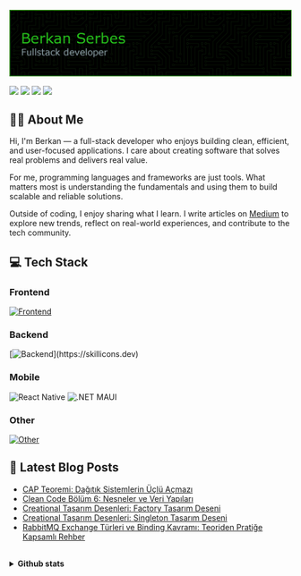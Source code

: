 ![Header](./github-header-image.png)

<p align="left"> 
    <a href="https://www.linkedin.com/in/berkanserbes" target="_blank" rel="noreferrer"><img src="https://img.shields.io/badge/linkedin-%230077B5.svg?&style=for-the-badge&logo=linkedin&logoColor=white"/></a>  
    <a href="http://www.medium.com/@berkanserbes" target="_blank" rel="noreferrer"><img src="https://img.shields.io/badge/Medium-12100E?style=for-the-badge&logo=medium&logoColor=white" /></a>
    <a href="https://leetcode.com/berkanserbes/" target="_blank" rel="noreferrer"><img src="https://img.shields.io/badge/LeetCode-000000?style=for-the-badge&logo=LeetCode&logoColor=#d16c06"/></a>
    <a href="mailto:berkanserbes3@gmail.com" target="_blank"><img src="https://img.shields.io/badge/Gmail-D14836?style=for-the-badge&logo=gmail&logoColor=white" /></a>
</p>

## :man_technologist: About Me
Hi, I'm Berkan — a full-stack developer who enjoys building clean, efficient, and user-focused applications. I care about creating software that solves real problems and delivers real value.

For me, programming languages and frameworks are just tools. What matters most is understanding the fundamentals and using them to build scalable and reliable solutions.

Outside of coding, I enjoy sharing what I learn. I write articles on [Medium](http://www.medium.com/@berkanserbes) to explore new trends, reflect on real-world experiences, and contribute to the tech community.

## :computer: Tech Stack
### Frontend 
[![Frontend](https://skillicons.dev/icons?i=html,css,bootstrap,tailwind,js,ts,react,next)](https://skillicons.dev)

### Backend 
[![Backend](https://skillicons.dev/icons?i=java,cs,dotnet,nodejs,express,)](https://skillicons.dev)

### Mobile 
![React Native](https://img.shields.io/badge/react_native-%2320232a.svg?style=for-the-badge&logo=react&logoColor=%2361DAFB)
![.NET MAUI](https://img.shields.io/badge/.NET%20MAUI-grey?style=for-the-badge&color=purple)

### Other
[![Other](https://skillicons.dev/icons?i=docker,rabbitmq,git,postman,redis,mongo)](https://skillicons.dev)
<!-- ![MSSQL](https://img.shields.io/badge/Microsoft_SQL_Server-CC2927?style=for-the-badge&logo=microsoft-sql-server&logoColor=white) -->

## :pencil: Latest Blog Posts
<!-- BLOG-POST-LIST:START -->
- [CAP Teoremi: Dağıtık Sistemlerin Üçlü Açmazı](https://medium.com/@berkanserbes/cap-teoremi-da%C4%9F%C4%B1t%C4%B1k-sistemlerin-%C3%BC%C3%A7l%C3%BC-a%C3%A7maz%C4%B1-d0e73fea4a44?source=rss-6300fe4bff09------2)
- [Clean Code Bölüm 6: Nesneler ve Veri Yapıları](https://medium.com/@berkanserbes/clean-code-b%C3%B6l%C3%BCm-6-nesneler-ve-veri-yap%C4%B1lar%C4%B1-b8debe6750a8?source=rss-6300fe4bff09------2)
- [Creational Tasarım Desenleri: Factory Tasarım Deseni](https://medium.com/@berkanserbes/creational-tasar%C4%B1m-desenleri-factory-tasar%C4%B1m-deseni-f5858489167a?source=rss-6300fe4bff09------2)
- [Creational Tasarım Desenleri: Singleton Tasarım Deseni](https://medium.com/@berkanserbes/creational-tasar%C4%B1m-desenleri-singleton-tasar%C4%B1m-deseni-e8f8281c18d4?source=rss-6300fe4bff09------2)
- [RabbitMQ Exchange Türleri ve Binding Kavramı: Teoriden Pratiğe Kapsamlı Rehber](https://medium.com/@berkanserbes/rabbitmq-exchange-t%C3%BCrleri-ve-binding-kavram%C4%B1-teoriden-prati%C4%9Fe-kapsaml%C4%B1-rehber-6d8d00d84fc8?source=rss-6300fe4bff09------2)
<!-- BLOG-POST-LIST:END -->

<br>

<details>
<summary style="font-weight:bold">Github stats</summary>
<img alt="Berkan's Github Stats" src="https://github-readme-stats-berkanserbes.vercel.app/api/?username=berkanserbes&show_icons=true&include_all_commits=true&count_private=true&theme=react&hide_border=true&bg_color=1F222E&title_color=0891b2&icon_color=0891b2" height="192px"/><img alt="Berkan's Top Languages" src="https://github-readme-stats-berkanserbes.vercel.app//api/top-langs/?username=berkanserbes&langs_count=8&layout=compact&theme=react&hide_border=true&bg_color=1F222E&title_color=0891b2&icon_color=0891b2" height="192px"/><img src="https://github-readme-streak-stats.herokuapp.com/?user=berkanserbes&stroke=ffffff&background=1c1917&ring=0891b2&fire=0891b2&currStreakNum=ffffff&currStreakLabel=0891b2&sideNums=ffffff&sideLabels=ffffff&dates=ffffff&hide_border=true" style="display:block;margin-left:auto; margin-right:auto;"/>
</details>


